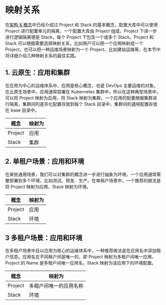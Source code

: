 # 映射关系

在[架构 & 概念](/user_docs/concepts/konfig.md)中已经介绍过 Project 和 Stack 的基本概念，配置大库中可以使用 Project 进行配置单元的隔离，一个配置大库由 Project 组成，Project 下进一步进行逻辑隔离便是 Stack，每个 Project 下包含一个或多个 Stack。Project 和 Stack 可以根据需要选择映射关系，比如用户可以把一个应用映射成一个 Project，也可以把一种运维场景映射为一个 Project，比如建站运维等，在本节中将详细介绍几种映射关系的最佳实践。

## 1. 云原生：应用和集群

在应用为中心的运维体系中，应用是核心概念，也是 DevOps 主要运维的对象。在云原生场景中，应用通常部署在 Kubernetes 集群中，所以在这种典型场景中，可以将 Project 映射为应用，将 Stack 映射为集群。一个应用的配置根据集群进行隔离，集群间的差异化配置存放到每个 Stack 目录中，集群间的通用配置存放在 base 目录中。

| 概念    | 映射为 |
| ------- | ------ |
| Project | 应用   |
| Stack   | 集群   |

## 2. 单租户场景：应用和环境

在某些通用场景，我们可以对集群的概念进一步进行抽象为环境，一个应用通常需要部署到多个环境，比如测试、预发、生产。在单租户场景中，一个推荐的做法是将 Project 映射为应用，Stack 映射为环境。

| 概念    | 映射为 |
| ------- | ------ |
| Project | 应用   |
| Stack   | 环境   |

## 3 多租户场景：应用和环境

在多租户场景中且以应用为核心的运维体系中，一种推荐做法是在应用名中添加租户信息，应用名在不同租户间是唯一的，即 Project 映射为多租户间唯一应用，Project 的 Name 是多租户间唯一应用名，Stack 映射为该应用下的环境配置。

| 概念    | 映射为                 |
| ------- | ---------------------- |
| Project | 多租户间唯一的应用名称 |
| Stack   | 环境                   |
